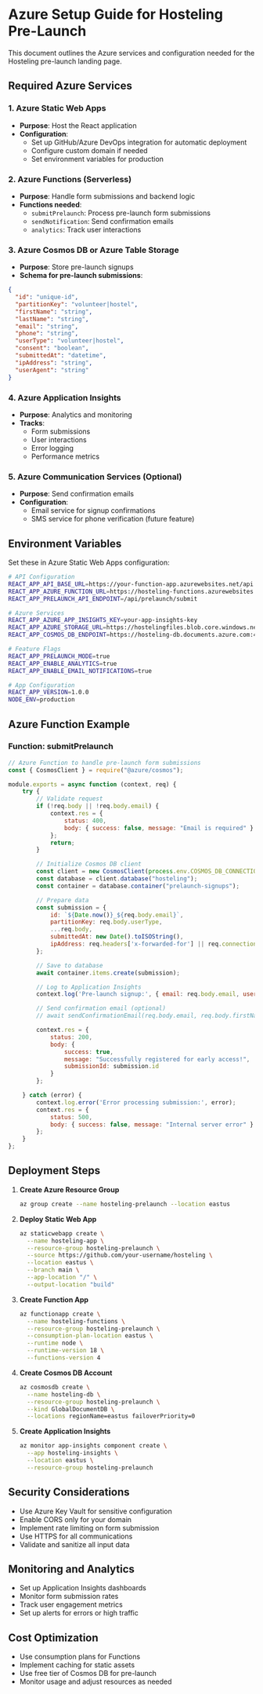 # Azure Setup Guide for Hosteling Pre-Launch

This document outlines the Azure services and configuration needed for the Hosteling pre-launch landing page.

## Required Azure Services

### 1. Azure Static Web Apps
- **Purpose**: Host the React application
- **Configuration**: 
  - Set up GitHub/Azure DevOps integration for automatic deployment
  - Configure custom domain if needed
  - Set environment variables for production

### 2. Azure Functions (Serverless)
- **Purpose**: Handle form submissions and backend logic
- **Functions needed**:
  - `submitPrelaunch`: Process pre-launch form submissions
  - `sendNotification`: Send confirmation emails
  - `analytics`: Track user interactions

### 3. Azure Cosmos DB or Azure Table Storage
- **Purpose**: Store pre-launch signups
- **Schema for pre-launch submissions**:
```json
{
  "id": "unique-id",
  "partitionKey": "volunteer|hostel",
  "firstName": "string",
  "lastName": "string", 
  "email": "string",
  "phone": "string",
  "userType": "volunteer|hostel",
  "consent": "boolean",
  "submittedAt": "datetime",
  "ipAddress": "string",
  "userAgent": "string"
}
```

### 4. Azure Application Insights
- **Purpose**: Analytics and monitoring
- **Tracks**:
  - Form submissions
  - User interactions
  - Error logging
  - Performance metrics

### 5. Azure Communication Services (Optional)
- **Purpose**: Send confirmation emails
- **Configuration**:
  - Email service for signup confirmations
  - SMS service for phone verification (future feature)

## Environment Variables

Set these in Azure Static Web Apps configuration:

```bash
# API Configuration
REACT_APP_API_BASE_URL=https://your-function-app.azurewebsites.net/api
REACT_APP_AZURE_FUNCTION_URL=https://hosteling-functions.azurewebsites.net/api
REACT_APP_PRELAUNCH_API_ENDPOINT=/api/prelaunch/submit

# Azure Services
REACT_APP_AZURE_APP_INSIGHTS_KEY=your-app-insights-key
REACT_APP_AZURE_STORAGE_URL=https://hostelingfiles.blob.core.windows.net
REACT_APP_COSMOS_DB_ENDPOINT=https://hosteling-db.documents.azure.com:443/

# Feature Flags
REACT_APP_PRELAUNCH_MODE=true
REACT_APP_ENABLE_ANALYTICS=true
REACT_APP_ENABLE_EMAIL_NOTIFICATIONS=true

# App Configuration
REACT_APP_VERSION=1.0.0
NODE_ENV=production
```

## Azure Function Example

### Function: submitPrelaunch

```javascript
// Azure Function to handle pre-launch form submissions
const { CosmosClient } = require("@azure/cosmos");

module.exports = async function (context, req) {
    try {
        // Validate request
        if (!req.body || !req.body.email) {
            context.res = {
                status: 400,
                body: { success: false, message: "Email is required" }
            };
            return;
        }

        // Initialize Cosmos DB client
        const client = new CosmosClient(process.env.COSMOS_DB_CONNECTION_STRING);
        const database = client.database("hosteling");
        const container = database.container("prelaunch-signups");

        // Prepare data
        const submission = {
            id: `${Date.now()}_${req.body.email}`,
            partitionKey: req.body.userType,
            ...req.body,
            submittedAt: new Date().toISOString(),
            ipAddress: req.headers['x-forwarded-for'] || req.connection.remoteAddress
        };

        // Save to database
        await container.items.create(submission);

        // Log to Application Insights
        context.log('Pre-launch signup:', { email: req.body.email, userType: req.body.userType });

        // Send confirmation email (optional)
        // await sendConfirmationEmail(req.body.email, req.body.firstName);

        context.res = {
            status: 200,
            body: { 
                success: true, 
                message: "Successfully registered for early access!",
                submissionId: submission.id
            }
        };

    } catch (error) {
        context.log.error('Error processing submission:', error);
        context.res = {
            status: 500,
            body: { success: false, message: "Internal server error" }
        };
    }
};
```

## Deployment Steps

1. **Create Azure Resource Group**
   ```bash
   az group create --name hosteling-prelaunch --location eastus
   ```

2. **Deploy Static Web App**
   ```bash
   az staticwebapp create \
     --name hosteling-app \
     --resource-group hosteling-prelaunch \
     --source https://github.com/your-username/hosteling \
     --location eastus \
     --branch main \
     --app-location "/" \
     --output-location "build"
   ```

3. **Create Function App**
   ```bash
   az functionapp create \
     --name hosteling-functions \
     --resource-group hosteling-prelaunch \
     --consumption-plan-location eastus \
     --runtime node \
     --runtime-version 18 \
     --functions-version 4
   ```

4. **Create Cosmos DB Account**
   ```bash
   az cosmosdb create \
     --name hosteling-db \
     --resource-group hosteling-prelaunch \
     --kind GlobalDocumentDB \
     --locations regionName=eastus failoverPriority=0
   ```

5. **Create Application Insights**
   ```bash
   az monitor app-insights component create \
     --app hosteling-insights \
     --location eastus \
     --resource-group hosteling-prelaunch
   ```

## Security Considerations

- Use Azure Key Vault for sensitive configuration
- Enable CORS only for your domain
- Implement rate limiting on form submission
- Use HTTPS for all communications
- Validate and sanitize all input data

## Monitoring and Analytics

- Set up Application Insights dashboards
- Monitor form submission rates
- Track user engagement metrics
- Set up alerts for errors or high traffic

## Cost Optimization

- Use consumption plans for Functions
- Implement caching for static assets
- Use free tier of Cosmos DB for pre-launch
- Monitor usage and adjust resources as needed